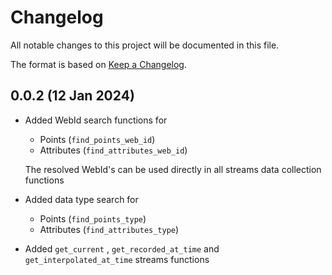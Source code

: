 # Changelog

All notable changes to this project will be documented in this file.

The format is based on [Keep a Changelog](https://keepachangelog.com/en/1.0.0/).

## 0.0.2 (12 Jan 2024)

- Added WebId search functions for

  - Points (`find_points_web_id`)
  - Attributes (`find_attributes_web_id`)

  The resolved WebId's can be used directly in all streams data collection functions

- Added data type search for

  - Points (`find_points_type`)
  - Attributes (`find_attributes_type`)

- Added `get_current` , `get_recorded_at_time` and `get_interpolated_at_time` streams functions
